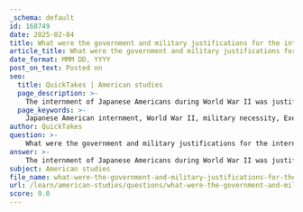 ```yaml
---
_schema: default
id: 168749
date: 2025-02-04
title: What were the government and military justifications for the internment of Japanese Americans during World War II?
article_title: What were the government and military justifications for the internment of Japanese Americans during World War II?
date_format: MMM DD, YYYY
post_on_text: Posted on
seo:
  title: QuickTakes | American studies
  page_description: >-
    The internment of Japanese Americans during World War II was justified by the U.S. government and military through military necessity, public hysteria, and racial prejudice, leading to significant violations of civil liberties.
  page_keywords: >-
    Japanese American internment, World War II, military necessity, Executive Order 9066, public hysteria, racial prejudice, propaganda, civil rights, national security, government justification
author: QuickTakes
question: >-
    What were the government and military justifications for the internment of Japanese Americans during World War II?
answer: >-
    The internment of Japanese Americans during World War II was justified by the U.S. government and military through a combination of perceived military necessity, public hysteria, and racial prejudice. Here are the key justifications that were presented at the time:\n\n1. **Military Necessity**: The primary justification for the internment was framed around the idea of military necessity. Following the attack on Pearl Harbor on December 7, 1941, there was widespread fear and suspicion regarding individuals of Japanese ancestry, particularly those living on the West Coast. The U.S. government argued that these individuals could potentially act as spies or saboteurs for Japan. This led to the belief that their removal from sensitive military areas was essential for national security.\n\n2. **Executive Order 9066**: On February 19, 1942, President Franklin D. Roosevelt signed Executive Order 9066, which authorized the Secretary of War and military commanders to designate military areas from which any or all persons could be excluded. This order laid the groundwork for the forced relocation of Japanese Americans to internment camps, which the government referred to as "relocation centers." The order did not specifically mention Japanese Americans, but it was primarily used to justify their exclusion from the West Coast.\n\n3. **Public Sentiment and Racial Prejudice**: There was significant public pressure and racial prejudice against Japanese Americans during this period. Many Americans, fueled by wartime propaganda and fear, supported the internment as a necessary measure. This atmosphere of hysteria contributed to the government's decision to relocate Japanese Americans, despite the fact that no Japanese American had been convicted of espionage or sabotage during the war.\n\n4. **Propaganda Campaign**: The U.S. government engaged in a propaganda campaign to shape public perception of the internment camps. Officials portrayed these camps as necessary for the safety of the nation and depicted them in a positive light, despite the harsh realities faced by those interned. The conditions in these camps were often far from the idyllic scenes presented by the government.\n\n5. **Post-War Acknowledgment**: It is important to note that decades later, the U.S. government formally acknowledged that the internment was driven by "race prejudice, war hysteria, and a failure of political leadership," rather than genuine military necessity. This acknowledgment came after significant constitutional and political debate regarding the internment and its implications for civil rights.\n\nIn summary, the justifications for the internment of Japanese Americans were rooted in a combination of military fears, public hysteria, and racial discrimination, which ultimately led to one of the most significant violations of civil liberties in American history.
subject: American studies
file_name: what-were-the-government-and-military-justifications-for-the-internment-of-japanese-americans-during-world-war-ii.md
url: /learn/american-studies/questions/what-were-the-government-and-military-justifications-for-the-internment-of-japanese-americans-during-world-war-ii
score: 9.0
---
```


&nbsp;